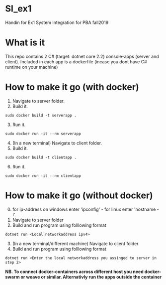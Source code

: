# SI_ex1
Handin for Ex1 System Integration for PBA fall2019

# What is it

This repo contains 2 C# (target: dotnet core 2.2) console-apps (server and client). Included in each app is a dockerfile (incase you dont have C# runtime on your machine)

# How to make it go (with docker)

1) Navigate to server folder.
2) Build it.
```
sudo docker build -t serverapp .
```
3) Run it.
```
sudo docker run -it --rm serverapp
```
4) (In a new terminal) Navigate to client folder.
5) Build it.
```
sudo docker build -t clientapp .
```
6) Run it.
```
sudo docker run -it --rm clientapp
```

# How to make it go (without docker)
0) for ip-address on windows enter 'ipconfig' - for linux enter 'hostname -I'.
1) Navigate to server folder
2) Build and run program using folllowing format
```
dotnet run <Local networkaddress ipv4>
```
3) (In a new terminal/different machine) Navigate to client folder
4) Build and run program using folllowing format
```
dotnet run <Enter the local networkaddress you assinged to server in step 2>
```


<b>NB. To connect docker-containers across different host you need docker-swarm or weave or similar. Alternativly run the apps outside the container</b>

